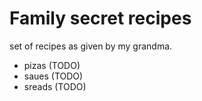 # Family secret recipes

set of recipes as given by my grandma.

- pizas (TODO)
- saues (TODO)
- sreads (TODO)